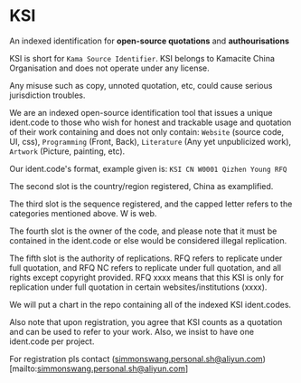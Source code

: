 # KSI
An indexed identification for **open-source quotations** and **authourisations**

KSI is short for `Kama Source Identifier`. KSI belongs to Kamacite China Organisation and does not operate under any license.

Any misuse such as copy, unnoted quotation, etc, could cause serious jurisdiction troubles.

We are an indexed open-source identification tool that issues a unique ident.code to those who wish for honest and trackable usage and quotation of their work containing and does not only contain: `Website` (source code, UI, css), `Programming` (Front, Back), `Literature` (Any yet unpublicized work), `Artwork` (Picture, painting, etc).

Our ident.code's format, example given is: `KSI CN W0001 Qizhen Young RFQ`

The second slot is the country/region registered, China as examplified.

The third slot is the sequence registered, and the capped letter refers to the categories mentioned above. W is web.

The fourth slot is the owner of the code, and please note that it must be contained in the ident.code or else would be considered illegal replication.

The fifth slot is the authority of replications. RFQ refers to replicate under full quotation, and RFQ NC refers to replicate under full quotation, and all rights except copyright provided. RFQ xxxx means that this KSI is only for replication under full quotation in certain websites/institutions (xxxx).

We will put a chart in the repo containing all of the indexed KSI ident.codes. 

Also note that upon registration, you agree that KSI counts as a quotation and can be used to refer to your work. Also, we insist to have one ident.code per project.

For registration pls contact (simmonswang.personal.sh@aliyun.com)[mailto:simmonswang.personal.sh@aliyun.com]
